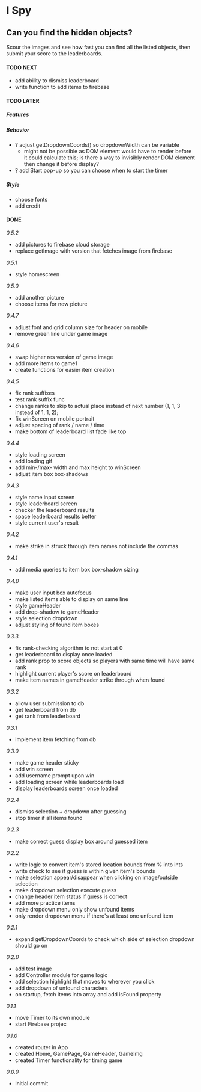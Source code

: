 # I Spy

## Can you find the hidden objects?

Scour the images and see how fast you can find all the listed objects, then submit your score to the leaderboards.

#### TODO NEXT

- add ability to dismiss leaderboard
- write function to add items to firebase

#### TODO LATER

##### Features

##### Behavior

- ? adjust getDropdownCoords() so dropdownWidth can be variable
  - might not be possible as DOM element would have to render before it could calculate this; is there a way to invisibly render DOM element then change it before display?
- ? add Start pop-up so you can choose when to start the timer

##### Style

- choose fonts
- add credit

#### DONE

_0.5.2_

- add pictures to firebase cloud storage
- replace getImage with version that fetches image from firebase

_0.5.1_

- style homescreen

_0.5.0_

- add another picture
- choose items for new picture

_0.4.7_

- adjust font and grid column size for header on mobile
- remove green line under game image

_0.4.6_

- swap higher res version of game image
- add more items to game1
- create functions for easier item creation

_0.4.5_

- fix rank suffixes
- test rank suffix func
- change ranks to skip to actual place instead of next number (1, 1, 3 instead of 1, 1, 2);
- fix winScreen on mobile portrait
- adjust spacing of rank / name / time
- make bottom of leaderboard list fade like top

_0.4.4_

- style loading screen
- add loading gif
- add min-/max- width and max height to winScreen
- adjust item box box-shadows

_0.4.3_

- style name input screen
- style leaderboard screen
- checker the leaderboard results
- space leaderboard results better
- style current user's result

_0.4.2_

- make strike in struck through item names not include the commas

_0.4.1_

- add media queries to item box box-shadow sizing

_0.4.0_

- make user input box autofocus
- make listed items able to display on same line
- style gameHeader
- add drop-shadow to gameHeader
- style selection dropdown
- adjust styling of found item boxes

_0.3.3_

- fix rank-checking algorithm to not start at 0
- get leaderboard to display once loaded
- add rank prop to score objects so players with same time will have same rank
- highlight current player's score on leaderboard
- make item names in gameHeader strike through when found

_0.3.2_

- allow user submission to db
- get leaderboard from db
- get rank from leaderboard

_0.3.1_

- implement item fetching from db

_0.3.0_

- make game header sticky
- add win screen
- add username prompt upon win
- add loading screen while leaderboards load
- display leaderboards screen once loaded

_0.2.4_

- dismiss selection + dropdown after guessing
- stop timer if all items found

_0.2.3_

- make correct guess display box around guessed item

_0.2.2_

- write logic to convert item's stored location bounds from % into ints
- write check to see if guess is within given item's bounds
- make selection appear/disappear when clicking on image/outside selection
- make dropdown selection execute guess
- change header item status if guess is correct
- add more practice items
- make dropdown menu only show unfound items
- only render dropdown menu if there's at least one unfound item

_0.2.1_

- expand getDropdownCoords to check which side of selection dropdown should go on

_0.2.0_

- add test image
- add Controller module for game logic
- add selection highlight that moves to wherever you click
- add dropdown of unfound characters
- on startup, fetch items into array and add isFound property

_0.1.1_

- move Timer to its own module
- start Firebase projec

_0.1.0_

- created router in App
- created Home, GamePage, GameHeader, GameImg
- created Timer functionality for timing game

_0.0.0_

- Initial commit
